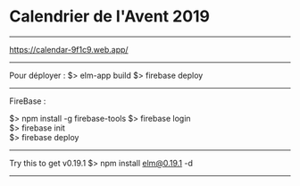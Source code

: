 # Calendrier de l'Avent 2019

--------------------------------------------

https://calendar-9f1c9.web.app/

--------------------------------------------

Pour déployer :
$> elm-app build
$> firebase deploy

--------------------------------------------

FireBase :

$> npm install -g firebase-tools
$> firebase login     
$> firebase init     
$> firebase deploy            

-------------------------------------------

Try this to get v0.19.1
$> npm install elm@0.19.1 -d

-------------------------------------------
